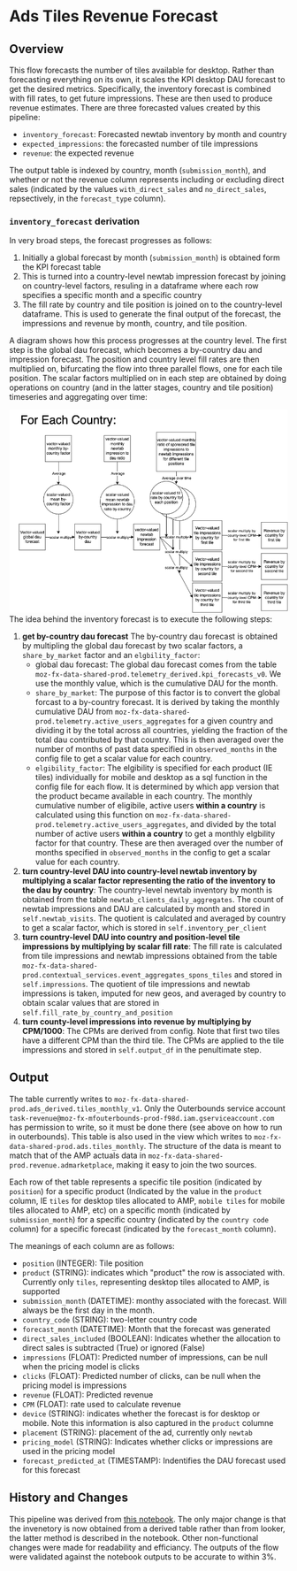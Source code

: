 # Ads Tiles Revenue Forecast

## Overview
This flow forecasts the number of tiles available for desktop. Rather than forecasting everything on its own, it scales the KPI desktop DAU forecast to get the desired metrics. Specifically, the inventory forecast is combined with fill rates, to get future impressions. These are then used to produce revenue estimates.  There are three forecasted values created by this pipeline:

- `inventory_forecast`: Forecasted newtab inventory by month and country
- `expected_impressions`: the forecasted number of tile impressions
- `revenue`: the expected revenue

The output table is indexed by country, month (`submission_month`), and whether or not the revenue column represents including or excluding direct sales (indicated by the values `with_direct_sales` and `no_direct_sales`, repsectively, in the `forecast_type` column).

### `inventory_forecast` derivation

In very broad steps, the forecast progresses as follows:
1. Initially a global forecast by month (`submission_month`) is obtained form the KPI forecast table
2. This is turned into a country-level newtab impression forecast by joining on country-level factors, resuling in a dataframe where each row specifies a specific month and a specific country
3. The fill rate by country and tile position is joined on to the country-level dataframe.  This is used to generate the final output of the forecast, the impressions and revenue by month, country, and tile position.

A diagram shows how this process progresses at the country level.  The first step is the global dau forecast, which becomes a by-country dau and impression forecast.  The position and country level fill rates are then multiplied on, bifurcating the flow into three parallel flows, one for each tile position. The scalar factors multiplied on in each step are obtained by doing operations on country (and in the latter stages, country and tile position) timeseries and aggregating over time:

![inventory forecast flow diagram](desktop_tiles_flow.drawio.png)
The idea behind the inventory forecast is to execute the following steps:
1. **get by-country dau forecast** The by-country dau forecast is obtained by multipling the global dau forecast by two scalar factors, a `share_by_market` factor and an `elgbility_factor`:
   - global dau forecast: The global dau forecast comes from the table `moz-fx-data-shared-prod.telemetry_derived.kpi_forecasts_v0`.  We use the monthly value, which is the cumulative DAU for the month.
   - `share_by_market`:  The purpose of this factor is to convert the global forcast to a by-country forecast.  It is derived by taking the monthly cumulative DAU from `moz-fx-data-shared-prod.telemetry.active_users_aggregates` for a given country and dividing it by the total across all countries, yielding the fraction of the total dau contributed by that country.  This is then averaged over the number of months of past data specified in `observed_months` in the config file to get a scalar value for each country.
   -  `elgibility_factor`: The elgibility is specified for each product (IE tiles) individually for mobile and desktop as a sql function in the config file for each flow.  It is determined by which app version that the product became available in each country.  The monthly cumulative number of eligibile, active users **within a country** is calculated using this function on `moz-fx-data-shared-prod.telemetry.active_users_aggregates`, and divided by the total number of active users **within a country** to get a monthly elgbility factor for that country.  These are then averaged over the number of months specified in `observed_months` in the config to get a scalar value for each country.
2. **turn country-level DAU into country-level newtab inventory by multiplying a scalar factor representing the ratio of the inventory to the dau by country**: The country-level newtab inventory by month is obtained from the table `newtab_clients_daily_aggregates`.  The count of newtab impressions and DAU are calculated by month and stored in `self.newtab_visits`.  The quotient is calculated and averaged by country to get a scalar factor, which is stored in `self.inventory_per_client`
3. **turn country-level DAU into country and position-level tile impressions by multiplying by scalar fill rate**: The fill rate is calculated from tile impressions and newtab impressions obtained from the table `moz-fx-data-shared-prod.contextual_services.event_aggregates_spons_tiles` and stored in `self.impressions`.  The quotient of tile impressions and newtab impressions is taken, imputed for new geos, and averaged by country to obtain scalar values that are stored in `self.fill_rate_by_country_and_position`
4. **turn county-level impressions into revenue by multiplying by CPM/1000**:  The CPMs are derived from config. Note that first two tiles have a different CPM than the third tile.  The CPMs are applied to the tile impressions and stored in `self.output_df` in the penultimate step.

## Output
The table currently writes to `moz-fx-data-shared-prod.ads_derived.tiles_monthly_v1`.  Only the Outerbounds service account `task-revenue@moz-fx-mfouterbounds-prod-f98d.iam.gserviceaccount.com` has permission to write, so it must be done there (see above on how to run in outerbounds).  This table is also used in the view which writes to `moz-fx-data-shared-prod.ads.tiles_monthly`.  The structure of the data is meant to match that of the AMP actuals data in `moz-fx-data-shared-prod.revenue.admarketplace`, making it easy to join the two sources.

Each row of thet table represents a specific tile position (indicated by `position`) for a specific product (Indicated by the value in the `product` column, IE `tiles` for desktop tiles allocated to AMP, `mobile tiles` for mobile tiles allocated to AMP, etc) on a specific month (indicated by `submission_month`) for a specific country (indicated by the `country code` column) for a specific forecast (indicated by the `forecast_month` column).  

The meanings of each column are as follows:
   - `position` (INTEGER): Tile position
   - `product` (STRING): indicates which "product" the row is associated with.  Currently only `tiles`, representing desktop tiles allocated to AMP, is supported
   - `submission_month` (DATETIME): monthy associated with the forecast.  Will always be the first day in the month.
   - `country_code` (STRING): two-letter country code
   - `forecast_month` (DATETIME):  Month that the forecast was generated
   - `direct_sales_included` (BOOLEAN): Indicates whether the allocation to direct sales is subtracted (True) or ignored (False)
   - `impressions` (FLOAT):  Predicted number of impressions, can be null when the pricing model is clicks
   - `clicks` (FLOAT):  Predicted number of clicks, can be null when the pricing model is impressions
   - `revenue` (FLOAT): Predicted revenue
   - `CPM` (FLOAT): rate used to calculate revenue
   - `device` (STRING):  indicates whether the forecast is for desktop or mobile.  Note this information is also captured in the `product` columne
   - `placement` (STRING):  placement of the ad, currently only `newtab`
   - `pricing_model` (STRING): Indicates whether clicks or impressions are used in the pricing model
   - `forecast_predicted_at` (TIMESTAMP):  Indentifies the DAU forecast used for this forecast

## History and Changes
This pipeline was derived from [this notebook](https://colab.research.google.com/drive/1qOsjCY8G6mM91FU3ZiOfsSZJRi5CpLOj).  The only major change is that the invenetory is now obtained from a derived table rather than from looker, the latter method is described in the notebook.  Other non-functional changes were made for readability and efficiancy.  The outputs of the flow were validated against the notebook outputs to be accurate to within 3%.

